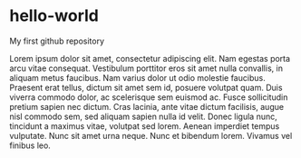 # hello-world
My first github repository

Lorem ipsum dolor sit amet, consectetur adipiscing elit. Nam egestas porta arcu vitae consequat. Vestibulum porttitor eros sit amet nulla convallis, in aliquam metus faucibus. Nam varius dolor ut odio molestie faucibus. Praesent erat tellus, dictum sit amet sem id, posuere volutpat quam. Duis viverra commodo dolor, ac scelerisque sem euismod ac. Fusce sollicitudin pretium sapien nec dictum. Cras lacinia, ante vitae dictum facilisis, augue nisl commodo sem, sed aliquam sapien nulla id velit. Donec ligula nunc, tincidunt a maximus vitae, volutpat sed lorem. Aenean imperdiet tempus vulputate. Nunc sit amet urna neque. Nunc et bibendum lorem. Vivamus vel finibus leo.
